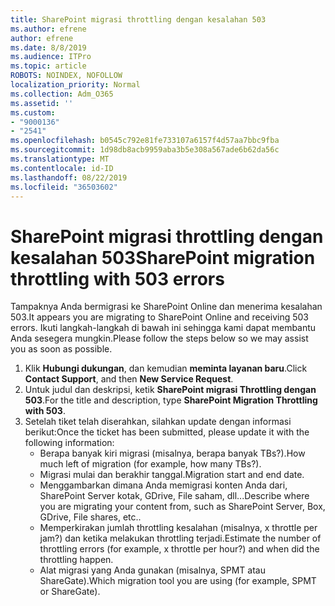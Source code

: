 ```yaml
---
title: SharePoint migrasi throttling dengan kesalahan 503
ms.author: efrene
author: efrene
ms.date: 8/8/2019
ms.audience: ITPro
ms.topic: article
ROBOTS: NOINDEX, NOFOLLOW
localization_priority: Normal
ms.collection: Adm_O365
ms.assetid: ''
ms.custom:
- "9000136"
- "2541"
ms.openlocfilehash: b0545c792e81fe733107a6157f4d57aa7bbc9fba
ms.sourcegitcommit: 1d98db8acb9959aba3b5e308a567ade6b62da56c
ms.translationtype: MT
ms.contentlocale: id-ID
ms.lasthandoff: 08/22/2019
ms.locfileid: "36503602"
---
```

# <a name="sharepoint-migration-throttling-with-503-errors"></a><span data-ttu-id="b6601-102">SharePoint migrasi throttling dengan kesalahan 503</span><span class="sxs-lookup"><span data-stu-id="b6601-102">SharePoint migration throttling with 503 errors</span></span>

<span data-ttu-id="b6601-103">Tampaknya Anda bermigrasi ke SharePoint Online dan menerima kesalahan 503.</span><span class="sxs-lookup"><span data-stu-id="b6601-103">It appears you are migrating to SharePoint Online and receiving 503 errors.</span></span> <span data-ttu-id="b6601-104">Ikuti langkah-langkah di bawah ini sehingga kami dapat membantu Anda sesegera mungkin.</span><span class="sxs-lookup"><span data-stu-id="b6601-104">Please follow the steps below so we may assist you as soon as possible.</span></span> 

1. <span data-ttu-id="b6601-105">Klik **Hubungi dukungan**, dan kemudian **meminta layanan baru**.</span><span class="sxs-lookup"><span data-stu-id="b6601-105">Click **Contact Support**, and then **New Service Request**.</span></span>
2. <span data-ttu-id="b6601-106">Untuk judul dan deskripsi, ketik **SharePoint migrasi Throttling dengan 503**.</span><span class="sxs-lookup"><span data-stu-id="b6601-106">For the title and description, type **SharePoint Migration Throttling with 503**.</span></span>
3. <span data-ttu-id="b6601-107">Setelah tiket telah diserahkan, silahkan update dengan informasi berikut:</span><span class="sxs-lookup"><span data-stu-id="b6601-107">Once the ticket has been submitted, please update it with the following information:</span></span>
    - <span data-ttu-id="b6601-108">Berapa banyak kiri migrasi (misalnya, berapa banyak TBs?).</span><span class="sxs-lookup"><span data-stu-id="b6601-108">How much left of migration (for example, how many TBs?).</span></span>
    - <span data-ttu-id="b6601-109">Migrasi mulai dan berakhir tanggal.</span><span class="sxs-lookup"><span data-stu-id="b6601-109">Migration start and end date.</span></span>
    - <span data-ttu-id="b6601-110">Menggambarkan dimana Anda memigrasi konten Anda dari, SharePoint Server kotak, GDrive, File saham, dll...</span><span class="sxs-lookup"><span data-stu-id="b6601-110">Describe where you are migrating your content from, such as SharePoint Server, Box, GDrive, File shares, etc..</span></span>
    - <span data-ttu-id="b6601-111">Memperkirakan jumlah throttling kesalahan (misalnya, x throttle per jam?) dan ketika melakukan throttling terjadi.</span><span class="sxs-lookup"><span data-stu-id="b6601-111">Estimate the number of throttling errors (for example, x throttle per hour?) and when did the throttling happen.</span></span>
    - <span data-ttu-id="b6601-112">Alat migrasi yang Anda gunakan (misalnya, SPMT atau ShareGate).</span><span class="sxs-lookup"><span data-stu-id="b6601-112">Which migration tool you are using (for example, SPMT or ShareGate).</span></span>


